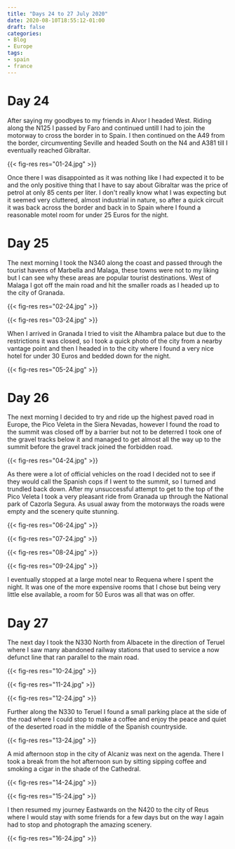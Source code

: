 ```yaml
---
title: "Days 24 to 27 July 2020"
date: 2020-08-10T18:55:12-01:00
draft: false
categories:
- Blog
- Europe
tags:
- spain
- france
---
```


# Day 24

After saying my goodbyes to my friends in Alvor I headed West. Riding along the N125 I passed by Faro and continued untill I had to join the motorway to cross the border in to Spain. I then continued on the A49 from the border, circumventing Seville and headed South on the N4 and A381 till I eventually reached Gibraltar.

{{< fig-res res="01-24.jpg" >}}

<!--more-->

 Once there I was disappointed as it was nothing like I had expected it to be and the only positive thing that I have to say about Gibraltar was the price of petrol at only 85 cents per liter. I don't really know what I was expecting but it seemed very cluttered, almost industrial in nature, so after a quick circuit it was back across the border and back in to Spain where I found a reasonable motel room for under 25 Euros for the night. 

 # Day 25

 The next morning I took the N340 along the coast and passed through the tourist havens of Marbella and Malaga, these towns were not to my liking but I can see why these areas are popular tourist destinations. West of Malaga I got off the main road and hit the smaller roads as I headed up to the city of Granada. 

{{< fig-res res="02-24.jpg" >}}

{{< fig-res res="03-24.jpg" >}}

When I arrived in Granada I tried to visit the Alhambra palace but due to the restrictions it was closed, so I took a quick photo of the city from a nearby vantage point and then I headed in to the city where I found a very nice hotel for under 30 Euros and bedded down for the night.

{{< fig-res res="05-24.jpg" >}}

# Day 26

The next morning I decided to try and ride up the highest paved road in Europe, the Pico Veleta in the Siera Nevadas, however I found the road to the summit was closed off by a barrier but not to be deterred I took one of the gravel tracks below it and managed to get almost all the way up to the summit before the gravel track joined the forbidden road.

{{< fig-res res="04-24.jpg" >}}

As there were a lot of official vehicles on the road I decided not to see if they would call the Spanish cops if I went to the summit, so I turned and trundled back down. After my unsuccessful attempt to get to the top of the Pico Veleta I took a very pleasant ride from Granada up through the National park of Cazorla Segura. As usual away from the motorways the roads were empty and the scenery quite stunning.

{{< fig-res res="06-24.jpg" >}}

{{< fig-res res="07-24.jpg" >}}

{{< fig-res res="08-24.jpg" >}}

{{< fig-res res="09-24.jpg" >}}

I eventually stopped at a large motel near to Requena where I spent the night. It was one of the more expensive rooms that I chose but being very little else available, a room for 50 Euros was all that was on offer.

# Day 27

The next day I took the N330 North from Albacete in the direction of Teruel where I saw many abandoned railway stations that used to service a now defunct line that ran parallel to the main road.

{{< fig-res res="10-24.jpg" >}}

{{< fig-res res="11-24.jpg" >}}

{{< fig-res res="12-24.jpg" >}}

Further along the N330 to Teruel I found a small parking place at the side of the road where I could stop to make a coffee and enjoy the peace and quiet of the deserted road in the middle of the Spanish countryside.

{{< fig-res res="13-24.jpg" >}}

A mid afternoon stop in the city of Alcaniz was next on the agenda. There I took a break from the hot afternoon sun by sitting sipping coffee and smoking a cigar in the shade of the Cathedral.

{{< fig-res res="14-24.jpg" >}}

{{< fig-res res="15-24.jpg" >}}

I then resumed my journey Eastwards on the N420 to the city of Reus where I would stay with some friends for a few days but on the way I again had to stop and photograph the amazing scenery.

{{< fig-res res="16-24.jpg" >}}